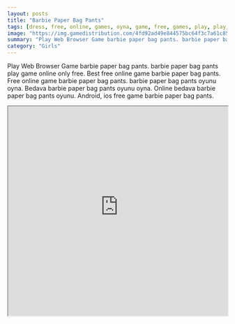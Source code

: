 ```yaml
---
layout: posts
title: "Barbie Paper Bag Pants"
tags: [dress, free, online, games, oyna, game, free, games, play, play, games]
image: "https://img.gamedistribution.com/4fd92ad49e844575bc64f3c7a61c85f1.jpg"
summary: "Play Web Browser Game barbie paper bag pants. barbie paper bag pants play game online only free. Best free online game barbie paper bag pants. Free online game barbie paper bag pants. barbie paper bag pants oyunu oyna. Bedava barbie paper bag pants oyunu oyna. Online bedava barbie paper bag pants oyunu. Android, ios free game barbie paper bag pants."
category: "Girls"
---
```


Play Web Browser Game barbie paper bag pants. barbie paper bag pants play game online only free. Best free online game barbie paper bag pants. Free online game barbie paper bag pants. barbie paper bag pants oyunu oyna. Bedava barbie paper bag pants oyunu oyna. Online bedava barbie paper bag pants oyunu. Android, ios free game barbie paper bag pants.

<iframe width="100%" height="480px;" src="https://html5.gamedistribution.com/4fd92ad49e844575bc64f3c7a61c85f1/"></iframe>
